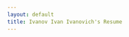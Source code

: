 ```yaml
---
layout: default
title: Ivanov Ivan Ivanovich's Resume
---
```

<div id="en" class="fade-out" style="display:none;">
# Ivanov Ivan Ivanovich

![Photo](../assets/images/photo.jpg){: .profile-photo }

**Web Developer** with over 5 years of experience in creating modern web applications.

---

## Contact Information

- **Email:** [ivanov@example.com](mailto:ivanov@example.com)
- **Phone:** +7 (123) 456-78-90
- **GitHub:** [github.com/ivanov](https://github.com/ivanov)
- **LinkedIn:** [linkedin.com/in/ivanov](https://linkedin.com/in/ivanov)

## Work Experience

### Lead Developer
**XYZ Company**, January 2020 - Present

- Development and maintenance of web applications using React and Node.js.
- Leading a team of 5 developers.
- Optimizing application performance and improving UX/UI.

### Developer
**ABC Company**, June 2017 - December 2019

- Creating and implementing new features in existing applications.
- Testing and debugging code to ensure high product quality.
- Collaborating with designers and project managers to achieve goals.

## Education

**Master of Computer Science**, Moscow State University, 2015 - 2020

---

[Download Resume (PDF)](../resume_en.pdf){: .download-btn }
</div>